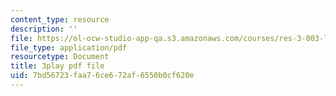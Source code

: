 ```yaml
---
content_type: resource
description: ''
file: https://ol-ocw-studio-app-qa.s3.amazonaws.com/courses/res-3-003-learn-to-build-your-own-videogame-with-the-unity-game-engine-and-microsoft-kinect-january-iap-2017/7bd56723faa76ce672af6550b0cf620e_zNesxH6wiAg.pdf
file_type: application/pdf
resourcetype: Document
title: 3play pdf file
uid: 7bd56723-faa7-6ce6-72af-6550b0cf620e
---
```


